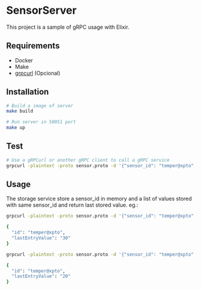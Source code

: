 # SensorServer

This project is a sample of gRPC usage with Elixir.

## Requirements
- Docker
- Make
- [grpcurl](https://github.com/fullstorydev/grpcurl#installation) (Opcional)

## Installation
```bash
# Build a image of server
make build

# Run server in 50051 port
make up
```

## Test
```bash
# Use a gRPCurl or another gRPC client to call a gRPC service
grpcurl -plaintext -proto sensor.proto -d '{"sensor_id": "temper@xpto", "value": "30"}' localhost:50051 sensor_server.Sensor.Store
```

## Usage
The storage service store a sensor_id in memory and a list of values stored with same sensor_id and return last stored value. eg.:

```bash
grpcurl -plaintext -proto sensor.proto -d '{"sensor_id": "temper@xpto", "value": "30"}' localhost:50051 sensor_server.Sensor.Store

{
  "id": "temper@xpto",
  "lastEntryValue": "30"
}

grpcurl -plaintext -proto sensor.proto -d '{"sensor_id": "temper@xpto", "value": "20"}' localhost:50051 sensor_server.Sensor.Store

{
  "id": "temper@xpto",
  "lastEntryValue": "20"
}

```